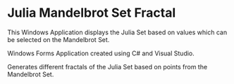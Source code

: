 # Julia Mandelbrot Set Fractal 
This Windows Application displays the Julia Set based on values which can be selected on the Mandelbrot Set.

Windows Forms Application created using C# and Visual Studio.

Generates different fractals of the Julia Set based on points from the Mandelbrot Set.
